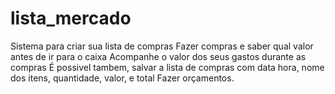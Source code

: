 ﻿# lista_mercado

Sistema para criar sua lista de compras
Fazer compras e saber qual valor antes de ir para o caixa
Acompanhe o valor dos seus gastos durante as compras
É possivel tambem, salvar a lista de compras com data hora, nome dos itens, quantidade, valor, e total
Fazer orçamentos.
